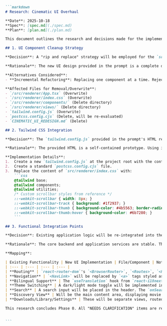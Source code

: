 ````markdown
```markdown
# Research: Cinematic UI Overhaul

**Date**: 2025-10-18
**Spec**: [spec.md](./spec.md)
**Plan**: [plan.md](./plan.md)

This document outlines the research and decisions made for the implementation of the new cinematic UI.

## 1. UI Component Cleanup Strategy

**Decision**: A "rip and replace" strategy will be employed for the `src/renderer` directory. All existing components in `src/renderer/components` and views in `src/renderer/views` will be deleted. The `App.tsx` and `index.css` files will be completely overwritten. The `CINEMATIC_UI_REDESIGN.md` and related config files (`tailwind.config.js`, `postcss.config.cjs`) will also be removed as they belong to the previous implementation.

**Rationale**: The new UI design provided in the prompt is a complete departure from the previous "cinematic" UI. Attempting to refactor the old components would be more time-consuming and error-prone than starting fresh. A clean slate ensures no legacy styles or logic conflicts with the new implementation. The core application logic (backend, services) is decoupled from the UI and will remain untouched.

**Alternatives Considered**:
- **Incremental Refactoring**: Replacing one component at a time. Rejected because the new design has a different structure, component library, and styling paradigm (Tailwind CSS from the ground up), making incremental changes difficult and inconsistent.

**Affected Files for Removal/Overwrite**:
- `/src/renderer/App.tsx` (Overwrite)
- `/src/renderer/index.css` (Overwrite)
- `/src/renderer/components/` (Delete directory)
- `/src/renderer/views/` (Delete directory)
- `tailwind.config.js` (Overwrite)
- `postcss.config.cjs` (Delete, will be re-evaluated)
- `CINEMATIC_UI_REDESIGN.md` (Delete)

## 2. Tailwind CSS Integration

**Decision**: The `tailwind.config.js` provided in the prompt's HTML reference will be used as the new configuration. It will be placed at the root of the project. The `postcss.config.cjs` will be simplified to the standard setup for Tailwind CSS v3. The main CSS file (`src/renderer/index.css`) will be reset to include only the core Tailwind directives.

**Rationale**: The provided HTML is a self-contained prototype. Using its embedded Tailwind configuration ensures that the visual fidelity of the final implementation matches the reference design. The existing `postcss.config.cjs` was for a different version/setup of Tailwind and should be replaced to avoid build issues.

**Implementation Details**:
1.  Create a new `tailwind.config.js` at the project root with the content from the HTML `<script>` tag.
2.  Create a standard `postcss.config.cjs` file.
3.  Replace the content of `src/renderer/index.css` with:
    ```css
    @tailwind base;
    @tailwind components;
    @tailwind utilities;
    /* Custom scrollbar styles from reference */
    ::-webkit-scrollbar { width: 8px; }
    ::-webkit-scrollbar-track { background: #1f2937; }
    ::-webkit-scrollbar-thumb { background-color: #4b5563; border-radius: 4px; }
    ::-webkit-scrollbar-thumb:hover { background-color: #6b7280; }
    ```

## 3. Functional Integration Points

**Decision**: Existing application logic will be re-integrated into the new component structure.

**Rationale**: The core backend and application services are stable. The UI is the only layer being replaced. A clear mapping is required to ensure all features continue to work.

**Mapping**:

| Existing Functionality | New UI Implementation | File/Component | Notes |
| :--- | :--- | :--- | :--- |
| **Routing** | `react-router-dom`'s `<BrowserRouter>`, `<Routes>`, `<Route>` will be used in the main layout. | `App.tsx` | No change in library, just in structure. |
| **Navigation** | `<NavLink>` will be replaced by `<a>` tags styled as buttons within the new sidebar. Active states will be handled by a custom hook or logic if needed, but for this design, we will use static links first. | `App.tsx` (Sidebar) | The reference uses `<a>` tags. We will adapt this to work with `react-router-dom`. |
| **Bilingual Support** | The `useTranslation` hook from `react-i18next` will be used. The language switcher will be a `<select>` dropdown in the sidebar. | `App.tsx` (Sidebar) | The `toggleLanguage` logic will be adapted to work with the new dropdown. |
| **Theme Switching** | A dark/light mode toggle will be implemented in the header. | `App.tsx` (Header) | The logic `document.documentElement.classList.toggle('dark')` from the reference is standard and will be used. |
| **Search** | A search input will be placed in the header. The `onSearch` prop will be passed down from a parent view. | `App.tsx` (Header) | The search functionality itself is managed by higher-level views, the header just contains the input. |
| **Discovery View** | Will be the main content area, displaying movie cards. | `views/HomeView.tsx` | The old `DiscoveryView.tsx` will be replaced by a new `HomeView.tsx` to match the reference. |
| **Downloads/Library/Settings** | These will be separate views, routed from the sidebar. | `views/DownloadsView.tsx`, etc. | New, simplified views will be created. |

This research concludes Phase 0. All "NEEDS CLARIFICATION" items are resolved. The path forward is to execute the cleanup and then begin implementation based on this plan.


```
````
